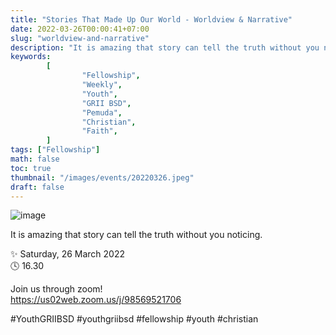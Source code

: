 ```yaml
---
title: "Stories That Made Up Our World - Worldview & Narrative"
date: 2022-03-26T00:00:41+07:00
slug: "worldview-and-narrative"
description: "It is amazing that story can tell the truth without you noticing."
keywords:
        [
                "Fellowship",
                "Weekly",
                "Youth",
                "GRII BSD",
                "Pemuda",
                "Christian",
                "Faith",
        ]
tags: ["Fellowship"]
math: false
toc: true
thumbnail: "/images/events/20220326.jpeg"
draft: false
---
```


![image](/images/events/20220326.jpeg)

It is amazing that story can tell the truth without you noticing.

✨ Saturday, 26 March 2022\
🕓 16.30

Join us through zoom!\
https://us02web.zoom.us/j/98569521706

#YouthGRIIBSD #youthgriibsd #fellowship #youth #christian

